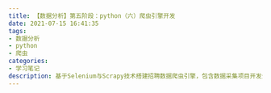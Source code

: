 ```yaml
---
title: 【数据分析】第五阶段：python（六）爬虫引擎开发
date: 2021-07-15 16:41:35
tags:
- 数据分析
- python
- 爬虫
categories:
- 学习笔记
description: 基于Selenium与Scrapy技术搭建招聘数据爬虫引擎，包含数据采集项目开发全流程，实现全行业招聘数据的试实时抓取。
---
```


